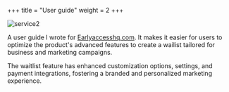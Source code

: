 +++
title = "User guide"
weight = 2
+++

![service2](/images/create-waitlist.jpg)

A user guide I wrote for [Earlyaccesshq.com](https://www.earlyaccesshq.com/resources/guide/how-to-create-a-waitlist-page). It makes it easier for users to optimize the product's advanced features to create a wailist tailored for business and marketing campaigns. 

The waitlist feature has enhanced customization options, settings, and payment integrations, fostering a branded and personalized marketing experience.



